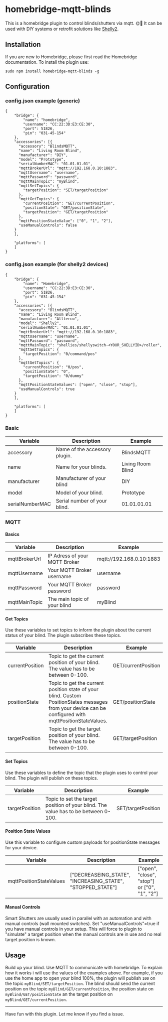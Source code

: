 # homebridge-mqtt-blinds
This is a homebridge plugin to control blinds/shutters via mqtt. :sun_with_face::new_moon_with_face:
It can be used with DIY systems or retrofit solutions like [Shelly2](https://shelly.cloud/shelly2/).

## Installation

If you are new to Homebridge, please first read the Homebridge documentation. To install the plugin use:
```
sudo npm install homebridge-mqtt-blinds -g
```

## Configuration

### config.json example (generic)
```
{
    "bridge": {
        "name": "homebridge",
        "username": "CC:22:3D:E3:CE:30",
        "port": 51826,
        "pin": "031-45-154"
    },
    "accessories": [{
      "accessory": "BlindsMQTT",
      "name": "Living Room Blind",
      "manufacturer": "DIY",
      "model": "Prototype",
      "serialNumberMAC": "01.01.01.01",
      "mqttBrokerUrl": "mqtt://192.168.0.10:1883",
      "mqttUsername": "username",
      "mqttPassword": "password",
      "mqttMainTopic": "myBlind",
      "mqttSetTopics": {
        "targetPosition": "SET/targetPosition"
      },
      "mqttGetTopics": {
        "currentPosition": "GET/currentPosition",
        "positionState": "GET/positionState",
        "targetPosition": "GET/targetPosition"
      },
      "mqttPositionStateValue": ["0", "1", "2"],
      "useManualControls": false
    }
    ],

    "platforms": [
    ]
}
```
### config.json example (for shelly2 devices)
```
{
    "bridge": {
        "name": "Homebridge",
        "username": "CC:22:3D:E3:CE:30",
        "port": 51826,
        "pin": "031-45-154"
    },
    "accessories": [{
      "accessory": "BlindsMQTT",
      "name": "Living Room Blind",
      "manufacturer": "Allterco",
      "model": "Shelly2",
      "serialNumberMAC": "01.01.01.01",
      "mqttBrokerUrl": "mqtt://192.168.0.10:1883",
      "mqttUsername": "username",
      "mqttPassword": "password",
      "mqttMainTopic": "shellies/shellyswitch-<YOUR_SHELLYID>/roller",
      "mqttSetTopics": {
        "targetPosition": "0/command/pos"
      },
      "mqttGetTopics": {
        "currentPosition": "0/pos",
        "positionState": "0",
        "targetPosition": "0/dummy"
      },
      "mqttPositionStateValues": ["open", "close", "stop"],
      "useManualControls": true
    }
    ],

    "platforms": [
    ]
}
```
### Basic
| Variable | Description | Example |
| --- | --- | --- |
| accessory | Name of the accessory plugin. | BlindsMQTT |
| name | Name for your blinds. | Living Room Blind |
| manufacturer | Manufacturer of your blind | DIY |
| model | Model of your blind. | Prototype |
| serialNumberMAC | Serial number of your blind. | 01.01.01.01 |

### MQTT
#### Basics
| Variable | Description | Example |
| --- | --- | --- |
| mqttBrokerUrl| IP Adress of your MQTT Broker | mqtt://192.168.0.10:1883 |
| mqttUsername | Your MQTT Broker username | username |
| mqttPassword | Your MQTT Broker password | password|
| mqttMainTopic | The main topic of your blind | myBlind |

#### Get Topics
Use these variables to set topics to inform the plugin about the current status of your blind. The plugin subscribes these topics. 

| Variable | Description | Example |
| --- | --- | --- |
| currentPosition | Topic to get the current position of your blind. The value has to be between 0-100. | GET/currentPosition |
| positionState | Topic to get the current position state of your blind. Custom PositionStates messages from your device can be configured with mqttPositionStateValues.   | GET/positionState |
| targetPosition | Topic to get the target position of your blind. The value has to be between 0-100. | GET/targetPosition |

#### Set Topics
Use these variables to define the topic that the plugin uses to control your blind. The plugin will publish on these topics.

| Variable | Description | Example |
| --- | --- | --- |
| targetPosition | Topic to set the target position of your blind. The value has to be between 0-100. | SET/targetPosition |

#### Position State Values
Use this variable to configure custom payloads for positionState messages for your device.

| Variable | Description | Example |
| --- | --- | --- |
| mqttPositionStateValues | ["DECREASEING_STATE", "INCREASING_STATE", "STOPPED_STATE"] | ["open", "close", "stop"] or ["0", "1", "2"] |

#### Manual Controls
Smart Shutters are usually used in parallel with an automation and with manual controls (wall mounted switches). Set "useManualControls"=true if you have manual controls in your setup. This will force to plugin to "simulate" a target position when the manual controls are in use and no real target position is known.

## Usage
Build up your blind. Use MQTT to communicate with homebridge. To explain how it works i will use the values of the examples above.
For example, if you use the home app to open your blind 100%, the plugin will publish `100`
on the topic `myBlind/SET/targetPosition`. The blind should send the current position on the topic `myBlind/GET/currentPosition`, the position state on `myBlind/GET/positionState` an the target position on `myBlind/GET/currentPosition`.

---------
Have fun with this plugin. Let me know if you find a issue.

